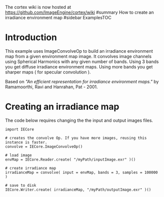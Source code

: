 The cortex wiki is now hosted at https://github.com/ImageEngine/cortex/wiki
#summary How to create an irradiance environment map
#sidebar ExamplesTOC

# Introduction #

This example uses ImageConvolveOp to build an irradiance environment map from a given environment map image. It convolves image channels using Spherical Harmonics with any given number of bands. Using 3 bands you get diffuse irradiance environment maps. Using more bands you get sharper maps ( for specular convolution ).

Based on _"An efficient representation for irradiance environment maps."_ by Ramamoorthi, Ravi and Hanrahan, Pat - 2001.

# Creating an irradiance map #

The code below requires changing the the input and output images files.

```
import IECore

# creates the convolve Op. If you have more images, reusing this instance is faster.
convolve = IECore.ImageConvolveOp()

# load image
envMap = IECore.Reader.create( "/myPath/inputImage.exr" )()

# create irradiance map
irradianceMap = convolve( input = envMap, bands = 3, samples = 100000 )

# save to disk
IECore.Writer.create( irradianceMap, "/myPath/outputImage.exr" )()

```